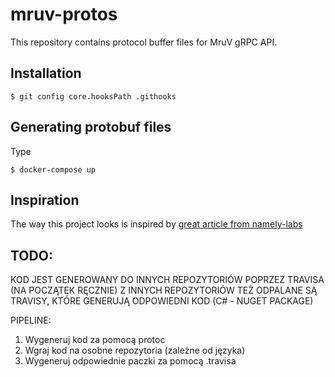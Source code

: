 # mruv-protos
This repository contains protocol buffer files for MruV gRPC API.

## Installation
```
$ git config core.hooksPath .githooks
```

## Generating protobuf files
Type
```
$ docker-compose up
```

## Inspiration
The way this project looks is inspired by [great article from namely-labs](https://medium.com/namely-labs/how-we-build-grpc-services-at-namely-52a3ae9e7c35)

## TODO:
KOD JEST GENEROWANY DO INNYCH REPOZYTORIÓW POPRZEZ TRAVISA (NA POCZĄTEK RĘCZNIE)
Z INNYCH REPOZYTORIÓW TEŻ ODPALANE SĄ TRAVISY, KTÓRE GENERUJĄ ODPOWIEDNI KOD (C# - NUGET PACKAGE)

PIPELINE:
1. Wygeneruj kod za pomocą protoc
2. Wgraj kod na osobne repozytoria (zależne od języka)
3. Wygeneruj odpowiednie paczki za pomocą .travisa